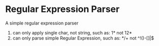 Regular Expression Parser
=========================

A simple regular expression parser

1. can only apply single char, not string, such as: 1* not 12*
2. can only parse simple Regular Expression, such as: */+ not ^!()-[]|\$